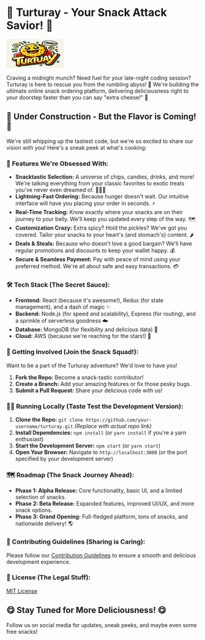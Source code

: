 # 🍿 Turturay - Your Snack Attack Savior! 🍟

<img src="assets/turturay.webp" alt="Turturay Logo" width="150" height="75"> 

Craving a midnight munch?  Need fuel for your late-night coding session?  Turturay is here to rescue you from the rumbling abyss! 🚀  We're building the ultimate online snack ordering platform, delivering deliciousness right to your doorstep faster than you can say "extra cheese!" 🧀

## 🚧 Under Construction - But the Flavor is Coming! 🚧

We're still whipping up the tastiest code, but we're so excited to share our vision with you!  Here's a sneak peek at what's cooking:

### 🤤 Features We're Obsessed With:

* **Snacktastic Selection:**  A universe of chips, candies, drinks, and more!  We're talking everything from your classic favorites to exotic treats you've never even dreamed of. 🍫🍬🥤
* **Lightning-Fast Ordering:**  Because hunger doesn't wait.  Our intuitive interface will have you placing your order in seconds. ⚡️
* **Real-Time Tracking:**  Know exactly where your snacks are on their journey to your belly.  We'll keep you updated every step of the way. 🗺️
* **Customization Crazy:**  Extra spicy?  Hold the pickles?  We've got you covered.  Tailor your snacks to your heart's (and stomach's) content. 🌶️
* **Deals & Steals:**  Because who doesn't love a good bargain?  We'll have regular promotions and discounts to keep your wallet happy. 💰
* **Secure & Seamless Payment:**  Pay with peace of mind using your preferred method.  We're all about safe and easy transactions. 💳

### 🛠️ Tech Stack (The Secret Sauce):

* **Frontend:**  React (because it's awesome!), Redux (for state management), and a dash of magic ✨
* **Backend:**  Node.js (for speed and scalability), Express (for routing), and a sprinkle of serverless goodness ☁️
* **Database:**  MongoDB (for flexibility and delicious data) 💾
* **Cloud:**  AWS (because we're reaching for the stars!) 🚀

### 🚀 Getting Involved (Join the Snack Squad!):

Want to be a part of the Turturay adventure?  We'd love to have you!

1. **Fork the Repo:**  Become a snack-tastic contributor!
2. **Create a Branch:**  Add your amazing features or fix those pesky bugs.
3. **Submit a Pull Request:**  Share your delicious code with us!

### 🏃‍♂️ Running Locally (Taste Test the Development Version):

1. **Clone the Repo:**  `git clone https://github.com/your-username/turturay.git` *(Replace with actual repo link)*
2. **Install Dependencies:**  `npm install` (or `yarn install` if you're a yarn enthusiast)
3. **Start the Development Server:**  `npm start` (or `yarn start`)
4. **Open Your Browser:**  Navigate to `http://localhost:3000` (or the port specified by your development server)

### 🗺️ Roadmap (The Snack Journey Ahead):

* **Phase 1: Alpha Release:**  Core functionality, basic UI, and a limited selection of snacks.
* **Phase 2: Beta Release:**  Expanded features, improved UI/UX, and more snack options.
* **Phase 3: Grand Opening:**  Full-fledged platform, tons of snacks, and nationwide delivery! 🌎

### 🤝 Contributing Guidelines (Sharing is Caring):

Please follow our [Contribution Guidelines](CONTRIBUTING.md) to ensure a smooth and delicious development experience.

### 📝 License (The Legal Stuff):

[MIT License](LICENSE) 

## 😋 Stay Tuned for More Deliciousness! 😋

Follow us on social media for updates, sneak peeks, and maybe even some free snacks! 

